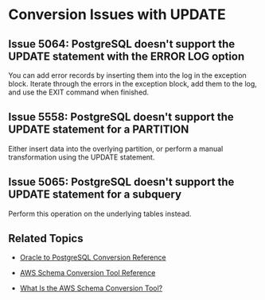 # Conversion Issues with UPDATE<a name="sct-reference-Oracle-PostgreSQL-UPDATE"></a>

## Issue 5064: PostgreSQL doesn't support the UPDATE statement with the ERROR LOG option<a name="sct-reference-5064"></a>

You can add error records by inserting them into the log in the exception block\. Iterate through the errors in the exception block, add them to the log, and use the EXIT command when finished\.

## Issue 5558: PostgreSQL doesn't support the UPDATE statement for a PARTITION<a name="sct-reference-5558"></a>

Either insert data into the overlying partition, or perform a manual transformation using the UPDATE statement\.

## Issue 5065: PostgreSQL doesn't support the UPDATE statement for a subquery<a name="sct-reference-5065"></a>

Perform this operation on the underlying tables instead\.

## Related Topics<a name="sct-reference-Oracle-PostgreSQL-UPDATE-related"></a>

+  [Oracle to PostgreSQL Conversion Reference](sct-reference-Oracle-PostgreSQL.md) 

+  [AWS Schema Conversion Tool Reference](CHAP_SchemaConversionTool.Reference.md) 

+  [What Is the AWS Schema Conversion Tool?](Welcome.md) 